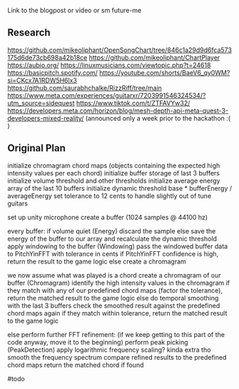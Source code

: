 Link to the blogpost or video or sm future-me


## Research
https://github.com/mikeoliphant/OpenSongChart/tree/846c1a29d9d6fca573175d6de73cb698a42b18ce
https://github.com/mikeoliphant/ChartPlayer
https://aubio.org/
https://linuxmusicians.com/viewtopic.php?t=24618
https://basicpitch.spotify.com/
https://youtube.com/shorts/BaeV6_qy0WM?si=CKcx7A1RDW5H6lx3
https://github.com/saurabhchalke/RizzRiff/tree/main
https://www.meta.com/experiences/guitarxr/7203991546324534/?utm_source=sidequest
https://www.tiktok.com/t/ZTFAVYw32/
https://developers.meta.com/horizon/blog/mesh-depth-api-meta-quest-3-developers-mixed-reality/ (announced only a week prior to the hackathon :( )
## Original Plan
initialize chromagram chord maps (objects containing the expected high intensity values per each chord)
initialize buffer storage of last 3 buffers
initialize volume threshold and other thresholds
initialize average energy array of the last 10 buffers
initialize dynamic threshold base * bufferEnergy /  averageEnergy
set tolerance to 12 cents to handle slightly out of tune guitars

set up unity microphone
create a buffer (1024 samples @ 44100 hz)

every buffer:
if volume quiet (Energy) discard the sample
else 
save the energy of the buffer to our array and recalculate the dynamic threshold
apply windowing to the buffer (Windowing)
pass the windowed buffer data to PitchYinFFT with tolerance in cents
if PitchYinFFT confidence is high, return the result to the game logic
else create a chromagram

we now assume what was played is a chord
create a chromagram of our buffer (Chromagram)
identify the high intensity values in the chromagram
if they match with any of our predefined chord maps (factor the tolerance), return the matched result to the game logic
else do temporal smoothing with the last 3 buffers
check the smoothed result against the predefined chord maps again
if they match within tolerance, return the matched result to the game logic

else perform further FFT refinement: (if we keep getting to this part of the code anyway, move it to the beginning)
perform peak picking (PeakDetection)
apply logarithmic frequency scaling? kinda extra tho
smooth the frequency spectrum
compare refined results to the predefined chord maps
return the matched chord if found

#todo